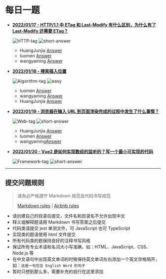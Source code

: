 # 每日一题

- [**2022/01/17 - HTTP/1.1 中 ETag 和 Last-Modify 有什么区别，为什么有了 Last-Modify 还需要 ETag？**](https://github.com/HuangJunjia/one-question-per-day/blob/main/questions/http.md#20220117)

  ![HTTP-tag](https://img.shields.io/badge/HTTP-green) ![short-answer](https://img.shields.io/badge/简答题-cyan)
  
  - HuangJunjia [Answer](https://github.com/HuangJunjia/one-question-per-day/blob/main/answers/huangjunjia/2022-01-17.md#last-modified)
  - luomen [Answer](https://github.com/HuangJunjia/one-question-per-day/blob/main/answers/luomen/2022-01-17.md)
  - wangyaming [Answer](https://github.com/HuangJunjia/one-question-per-day/blob/main/answers/wangyaming/2022-01-17.md)
  
- [**2022/01/18 - 搜索插入位置**](https://github.com/HuangJunjia/one-question-per-day/blob/main/questions/algorithm.md#20220118)

  ![Algorithm-tag](https://img.shields.io/badge/Algorithm-orange) ![easy](https://img.shields.io/badge/简单-pink)
  
  * luomen [Answer](https://github.com/HuangJunjia/one-question-per-day/blob/main/answers/luomen/2022-01-18.md)
  * wangyaming [Answer](https://github.com/HuangJunjia/one-question-per-day/blob/main/answers/wangyaming/2022-01-18.js)
  * HuangJunjia [Answer](https://github.com/HuangJunjia/one-question-per-day/blob/main/answers/huangjunjia/2022-01-18.spec.js)

- [**2022/01/19 - 浏览器在输入 URL 到页面渲染完成的过程中发生了什么事情？**](https://github.com/HuangJunjia/one-question-per-day/blob/main/questions/web.md#20220119)

  ![Web-tag](https://img.shields.io/badge/Web-blue) ![short-answer](https://img.shields.io/badge/简答题-cyan)
  
  - HuangJunjia [Answer](https://github.com/HuangJunjia/one-question-per-day/blob/main/answers/huangjunjia/2022-01-19.md)
  - luomen [Answer](./answers/luomen/2022-01-19.md)
  - wangyaming[Answer](./answers/wangyaming/2022-01-20.md)

- [**2022/01/20 - Vue2 是如何实现数组的监听的？写一个最小可实现的代码**](https://github.com/HuangJunjia/one-question-per-day/blob/main/questions/framework.md#20220120)

  ![Framework-tag](https://img.shields.io/badge/Framework-cerulean) ![short-answer](https://img.shields.io/badge/简答题-cyan)

---

## 提交问题规则

> 请务必严格遵守 Markdown 规范及代码书写规范
>
> [Markdown rules](https://www.markdownguide.org/basic-syntax/) | [Airbnb rules](https://github.com/airbnb/javascript)

- 请创建自己的目录后提交，文件名和目录名不允许出现中文
- 释义或解释题请用 Markdown 书写答案之后提交
- 代码类请提交 jest 单测文件，可 JavaScript 也可 TypeScript
- 实现类的题请使用 html 文件提交
- 所有代码类的题保持良好的注释书写风格
- 保证所有专业术语和名词大小写准确，如：HTML、JavaScript、CSS、Node.js 等
- 在中文语句中出现英文单词的时候保持英文单词左右添加一个英文空格隔开，如：`这是一句包含 English Word 的句子`
- 暂时只想到那么多，需要补充的自行在这里添加
